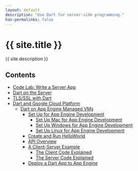 ```yaml
---
layout: default
description: "Use Dart for server-side programming."
has-permalinks: false
---
```


<div class="dartlogo" markdown="1" style="min-height:325px">

# {{ site.title }}

{{ site.description }}

## Contents

* [Code Lab: Write a Server App](codelab/)
* [Dart on the Server](server.html)
* [TLS/SSL with Dart](tls-ssl.html)
* [Dart and Google Cloud Platform](google-cloud-platform/)
  * [Dart on App Engine Managed VMs](google-cloud-platform/app-engine/)
    * [Set Up for App Engine Development](google-cloud-platform/app-engine/setup.html)
      * [Set Up Mac for App Engine Development](google-cloud-platform/app-engine/setup-mac.html)
      * [Set Up Windows for App Engine Development](google-cloud-platform/app-engine/setup-windows.html)
      * [Set Up Linux for App Engine Development](google-cloud-platform/app-engine/setup-linux.html)
    * [Create and Run HelloWorld](google-cloud-platform/app-engine/run.html)
    * [API Overview](google-cloud-platform/app-engine/api.html)
    * [A Client-Server Example](google-cloud-platform/app-engine/client-server/)
      * [The Client Code Explained](google-cloud-platform/app-engine/client-server/client-code.html)
      * [The Server Code Explained](google-cloud-platform/app-engine/client-server/server-code.html)
    * [Deploy a Dart App to App Engine](google-cloud-platform/app-engine/deploy.html)

</div>
